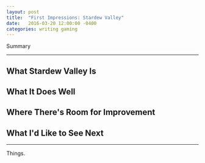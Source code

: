 ```yaml
---
layout: post
title:  "First Impressions: Stardew Valley"
date:   2016-03-20 12:00:00 -0400
categories: writing gaming
---
```


Summary

<hr>

## What Stardew Valley Is

## What It Does Well

## Where There's Room for Improvement

## What I'd Like to See Next

<hr>

Things.
